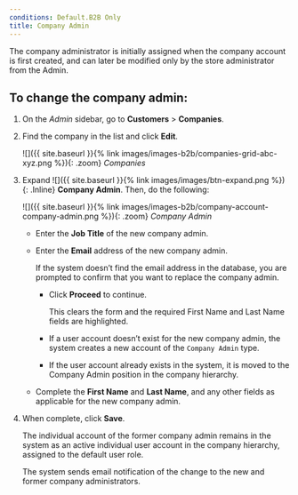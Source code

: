```yaml
---
conditions: Default.B2B Only
title: Company Admin
---
```


The company administrator is initially assigned when the company account is first created, and can later be modified only by the store administrator from the Admin.

## To change the company admin:

1. On the _Admin_ sidebar, go to **Customers** > **Companies**.

1. Find the company in the list and click **Edit**.

    ![]({{ site.baseurl }}{% link images/images-b2b/companies-grid-abc-xyz.png %}){: .zoom}
    _Companies_

1. Expand ![]({{ site.baseurl }}{% link images/images/btn-expand.png %}){: .Inline} **Company Admin**. Then, do the following:

    ![]({{ site.baseurl }}{% link images/images-b2b/company-account-company-admin.png %}){: .zoom}
    _Company Admin_

    - Enter the **Job Title** of the new company admin.

    - Enter the **Email** address of the new company admin.

        If the system doesn’t find the email address in the database, you are prompted to confirm that you want to replace the company admin.

        - Click **Proceed** to continue.

            This clears the form and the required First Name and Last Name fields are highlighted.

        - If a user account doesn’t exist for the new company admin, the system creates a new account of the `Company Admin` type.

        - If the user account already exists in the system, it is moved to the Company Admin position in the company hierarchy.

    - Complete the **First Name** and **Last Name**, and any other fields as applicable for the new company admin.

1. When complete, click **Save**.

    The individual account of the former company admin remains in the system as an active individual user account in the company hierarchy, assigned to the default user role.

    The system sends email notification of the change to the new and former company administrators.
